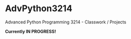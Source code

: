 # AdvPython3214
Advanced Python Programming 3214 - Classwork / Projects

**Currently IN PROGRESS!**
